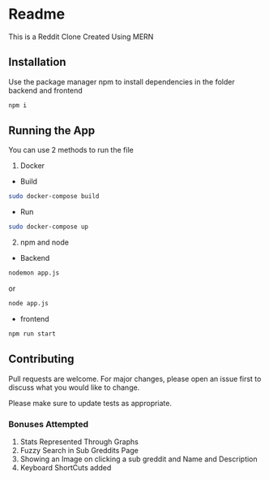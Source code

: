 # Readme

This is a Reddit Clone Created Using MERN 

## Installation 

Use the package manager npm to install dependencies in the folder backend and frontend 

```bash
npm i 
```
## Running the App
You can use 2 methods to run the file 

1. Docker 
  * Build 
```bash
sudo docker-compose build
```
   * Run 
```bash
sudo docker-compose up
```
2. npm and node 

* Backend
```bash
nodemon app.js
``` 
   or
```bash
node app.js
```
* frontend
```bash
npm run start
```




## Contributing

Pull requests are welcome. For major changes, please open an issue first
to discuss what you would like to change.

Please make sure to update tests as appropriate.



### Bonuses Attempted 

1. Stats Represented Through Graphs
2. Fuzzy Search in Sub Greddits Page
3. Showing an Image on clicking a sub greddit and Name and Description 
4. Keyboard ShortCuts added



